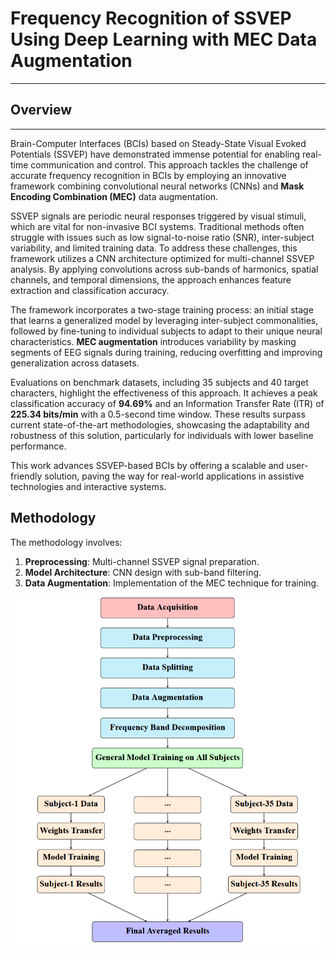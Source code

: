 # Frequency Recognition of SSVEP Using Deep Learning with MEC Data Augmentation
---

## Overview
---
Brain-Computer Interfaces (BCIs) based on Steady-State Visual Evoked Potentials (SSVEP) have demonstrated immense potential for enabling real-time communication and control. This approach tackles the challenge of accurate frequency recognition in BCIs by employing an innovative framework combining convolutional neural networks (CNNs) and **Mask Encoding Combination (MEC)** data augmentation.

SSVEP signals are periodic neural responses triggered by visual stimuli, which are vital for non-invasive BCI systems. Traditional methods often struggle with issues such as low signal-to-noise ratio (SNR), inter-subject variability, and limited training data. To address these challenges, this framework utilizes a CNN architecture optimized for multi-channel SSVEP analysis. By applying convolutions across sub-bands of harmonics, spatial channels, and temporal dimensions, the approach enhances feature extraction and classification accuracy.

The framework incorporates a two-stage training process: an initial stage that learns a generalized model by leveraging inter-subject commonalities, followed by fine-tuning to individual subjects to adapt to their unique neural characteristics. **MEC augmentation** introduces variability by masking segments of EEG signals during training, reducing overfitting and improving generalization across datasets.

Evaluations on benchmark datasets, including 35 subjects and 40 target characters, highlight the effectiveness of this approach. It achieves a peak classification accuracy of **94.69%** and an Information Transfer Rate (ITR) of **225.34 bits/min** with a 0.5-second time window. These results surpass current state-of-the-art methodologies, showcasing the adaptability and robustness of this solution, particularly for individuals with lower baseline performance.

This work advances SSVEP-based BCIs by offering a scalable and user-friendly solution, paving the way for real-world applications in assistive technologies and interactive systems.

## Methodology
The methodology involves:
1. **Preprocessing**: Multi-channel SSVEP signal preparation.
2. **Model Architecture**: CNN design with sub-band filtering.
3. **Data Augmentation**: Implementation of the MEC technique for training.

![Methodology Diagram](/methodology.png)
